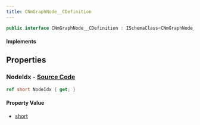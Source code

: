 ```yaml
---
title: CNmGraphNode__CDefinition
---
```


```csharp
public interface CNmGraphNode__CDefinition : ISchemaClass<CNmGraphNode__CDefinition>, ISchemaField, ISchemaClass, INativeHandle
```

#### Implements

## Properties

### **NodeIdx** - [Source Code](https://github.com/swiftly-solution/swiftlys2/blob/main/managed/src/SwiftlyS2.Generated/Schemas/Interfaces/CNmGraphNode__CDefinition.cs#L16)

```csharp
ref short NodeIdx { get; }
```

#### Property Value

- [short](https://learn.microsoft.com/dotnet/api/system.int16)

